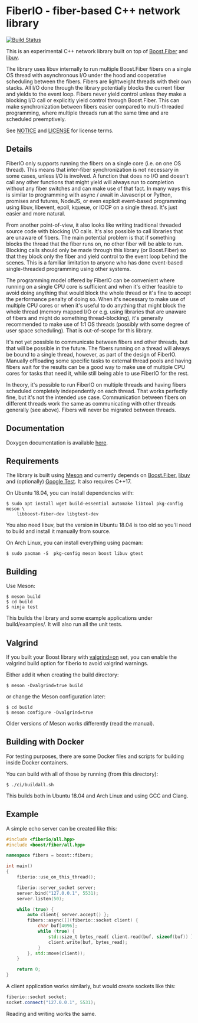 FiberIO - fiber-based C++ network library
=========================================

[![Build Status](https://travis-ci.org/hampus/fiberio.svg?branch=master)](https://travis-ci.org/hampus/fiberio)

This is an experimental C++ network library built on top of
[Boost.Fiber](https://www.boost.org/doc/libs/release/libs/fiber/doc/html/index.html)
and [libuv](http://libuv.org/).

The library uses libuv internally to run multiple Boost.Fiber fibers on a single
OS thread with asynchronous I/O under the hood and cooperative scheduling
between the fibers. Fibers are lightweight threads with their own stacks. All
I/O done through the library potentially blocks the current fiber and yields to
the event loop. Fibers never yield control unless they make a blocking I/O call
or explicitly yield control through  Boost.Fiber. This can make synchronization
between fibers easier compared to multi-threaded programming, where multiple
threads run at the same time and are scheduled preemptively.

See [NOTICE](NOTICE) and [LICENSE](LICENSE) for license terms.


Details
-------

FiberIO only supports running the fibers on a single core (i.e. on one OS
thread). This means that inter-fiber synchronization is not necessary in some
cases, unless I/O is involved. A function that does no I/O and doesn't call any
other functions that might yield will always run to completion without any fiber
switches and can make use of that fact. In many ways this is similar to
programming with async / await in Javascript or Python, promises and futures,
NodeJS, or even explicit event-based programming using libuv, libevent, epoll,
kqueue, or IOCP on a single thread. It's just easier and more natural.

From another point-of-view, it also looks like writing traditional threaded
source code with blocking I/O calls. It's also possible to call libraries that
are unaware of fibers. The main potential problem is that if something blocks
the thread that the fiber runs on, no other fiber will be able to run. Blocking
calls should only be made through this library (or Boost.Fiber) so that they
block only the fiber and yield control to the event loop behind the scenes. This
is a familiar limitation to anyone who has done event-based single-threaded
programming using other systems.

The programming model offered by FiberIO can be convenient where running on a
single CPU core is sufficient and when it's either feasible to avoid doing
anything that would block the whole thread or it's fine to accept the
performance penalty of doing so. When it's necessary to make use of multiple CPU
cores or when it's useful to do anything that might block the whole thread
(memory mapped I/O or e.g. using libraries that are unaware of fibers and might
do something thread-blocking), it's generally recommended to make use of 1:1 OS
threads (possibly with some degree of user space scheduling). That is
out-of-scope for this library.

It's not yet possible to communicate between fibers and other threads, but that
will be possible in the future. The fibers running on a thread will always be
bound to a single thread, however, as part of the design of FiberIO. Manually
offloading some specific tasks to external thread pools and having fibers wait
for the results can be a good way to make use of multiple CPU cores for tasks
that need it, while still being able to use FiberIO for the rest.

In theory, it's possible to run FiberIO on multiple threads and having fibers
scheduled completely independently on each thread. That works perfectly fine,
but it's not the intended use case. Communication between fibers on different
threads work the same as communicating with other threads generally (see above).
Fibers will never be migrated between threads.


Documentation
-------------

Doxygen documentation is available
[here](https://hampus.github.io/fiberio/html/).


Requirements
------------

The library is built using [Meson](http://mesonbuild.com/) and currently
depends on [Boost.Fiber](https://www.boost.org/doc/libs/release/libs/fiber/doc/html/index.html),
[libuv](http://libuv.org/) and (optionally)
[Google Test](https://github.com/google/googletest). It also requires C++17.

On Ubuntu 18.04, you can install dependencies with:

    $ sudo apt install wget build-essential automake libtool pkg-config meson \
        libboost-fiber-dev libgtest-dev

You also need libuv, but the version in Ubuntu 18.04 is too old so you'll need
to build and install it manually from source.

On Arch Linux, you can install everything using pacman:

    $ sudo pacman -S  pkg-config meson boost libuv gtest


Building
--------

Use Meson:

    $ meson build
    $ cd build
    $ ninja test

This builds the library and some example applications under build/examples/. It
will also run all the unit tests.

Valgrind
--------

If you built your Boost library with
[valgrind=on](https://www.boost.org/doc/libs/release/libs/context/doc/html/context/stack/valgrind.html)
set, you can enable the valgrind build option for fiberio to avoid valgrind
warnings.

Either add it when creating the build directory:

    $ meson -Dvalgrind=true build

or change the Meson configuration later:

    $ cd build
    $ meson configure -Dvalgrind=true

Older versions of Meson works differently (read the manual).


Building with Docker
--------------------

For testing purposes, there are some Docker files and scripts for building
inside Docker containers.

You can build with all of those by running (from this directory):

    $ ./ci/buildall.sh

This builds both in Ubuntu 18.04 and Arch Linux and using GCC and Clang.


Example
-------

A simple echo server can be created like this:

```c++
#include <fiberio/all.hpp>
#include <boost/fiber/all.hpp>

namespace fibers = boost::fibers;

int main()
{
    fiberio::use_on_this_thread();

    fiberio::server_socket server;
    server.bind("127.0.0.1", 5531);
    server.listen(50);

    while (true) {
        auto client{ server.accept() };
        fibers::async([](fiberio::socket client) {
            char buf[4096];
            while (true) {
                std::size_t bytes_read{ client.read(buf, sizeof(buf)) };
                client.write(buf, bytes_read);
            }
        }, std::move(client));
    }

    return 0;
}
```

A client application works similarly, but would create sockets like this:

```c++
fiberio::socket socket;
socket.connect("127.0.0.1", 5531);
```

Reading and writing works the same.

